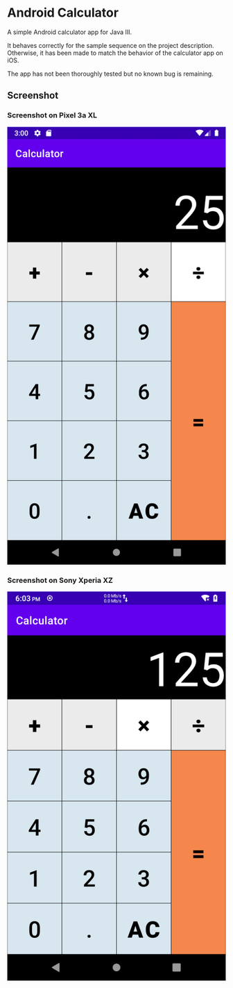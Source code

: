 # Android Calculator  
A simple Android calculator app for Java III.  

It behaves correctly for the sample sequence on the project description. Otherwise, it has been made to match the behavior of the calculator app on iOS.  

The app has not been thoroughly tested but no known bug is remaining.

## Screenshot  
### Screenshot on Pixel 3a XL  
![Screenshot on Pixel 3a XL](./screenshot_pixel.png)
### Screenshot on Sony Xperia XZ
![Screenshot on Sony Xperia XZ](./screenshot_sonyXZ.png)